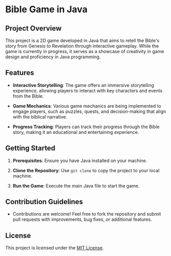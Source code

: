 # Bible Game in Java

## Project Overview

This project is a 2D game developed in Java that aims to retell the Bible's story from Genesis to Revelation through interactive gameplay. While the game is currently in progress, it serves as a showcase of creativity in game design and proficiency in Java programming.

## Features

- **Interactive Storytelling**: The game offers an immersive storytelling experience, allowing players to interact with key characters and events from the Bible.

- **Game Mechanics**: Various game mechanics are being implemented to engage players, such as puzzles, quests, and decision-making that align with the biblical narrative.

- **Progress Tracking**: Players can track their progress through the Bible story, making it an educational and entertaining experience.

## Getting Started

1. **Prerequisites**: Ensure you have Java installed on your machine.

2. **Clone the Repository**: Use `git clone` to copy the project to your local machine.

3. **Run the Game**: Execute the main Java file to start the game.

## Contribution Guidelines

- Contributions are welcome! Feel free to fork the repository and submit pull requests with improvements, bug fixes, or additional features.

## License

This project is licensed under the [MIT License](LICENSE.md).
